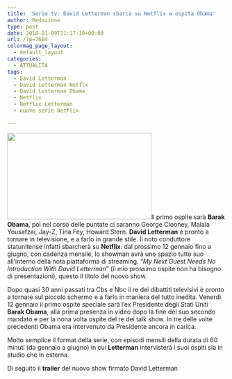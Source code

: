 ```yaml
---
title: 'Serie tv: David Letterman sbarca su Netflix e ospita Obama'
author: Redazione
type: post
date: 2018-01-09T11:17:10+00:00
url: /?p=7684
colormag_page_layout:
  - default_layout
categories:
  - ATTUALITÀ
tags:
  - David Letterman
  - David Letterman Netflx
  - David Letterman Obama
  - Netflix
  - Netflix Letterman
  - nuove serie Netflix

---
```

<img decoding="async" loading="lazy" class="alignnone  wp-image-7686 alignleft" src="https://progressonline.it/wp-content/uploads/2018/01/letterman-obama-300x169.jpg" alt="" width="332" height="199" />Il primo ospite sarà **Barak Obama**, poi nel corso delle puntate ci saranno George Clooney, Malala Yousafzai, Jay-Z, Tina Fey, Howard Stern. **David Letterman** è pronto a tornare in televisione, e a farlo in grande stile. Il noto conduttore statunitense infatti sbarcherà su **Netflix**: dal prossimo 12 gennaio fino a giugno, con cadenza mensile, lo showman avrà uno spazio tutto suo all&#8217;interno della nota piattaforma di streaming. &#8220;_My Next Guest Needs No Introduction With David Letterman_&#8221; (il mio prossimo ospite non ha bisogno di presentazioni), questo il titolo del nuovo show.

Dopo quasi 30 anni passati tra Cbs e Nbc il re dei dibattiti televisivi è pronto a tornare sul piccolo schermo e a farlo in maniera del tutto inedita. Venerdì 12 gennaio il primo ospite speciale sarà l&#8217;ex Presidente degli Stati Uniti **Barak Obama**, alla prima presenza in video dopo la fine del suo secondo mandato e per la nona volta ospite del re dei talk show. In tre delle volte precedenti Obama era intervenuto da Presidente ancora in carica.

Molto semplice il format della serie, con episodi mensili della durata di 60 minuti (da gennaio a giugno) in cui **Letterman** intervisterà i suoi ospiti sia in studio che in esterna.

Di seguito il **trailer** del nuovo show firmato David Letterman

<center>
</center>&nbsp;